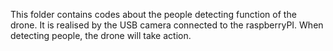 This folder contains codes about the people detecting function of the drone.
It is realised by the USB camera connected to the raspberryPI.
When detecting people, the drone will take action.
